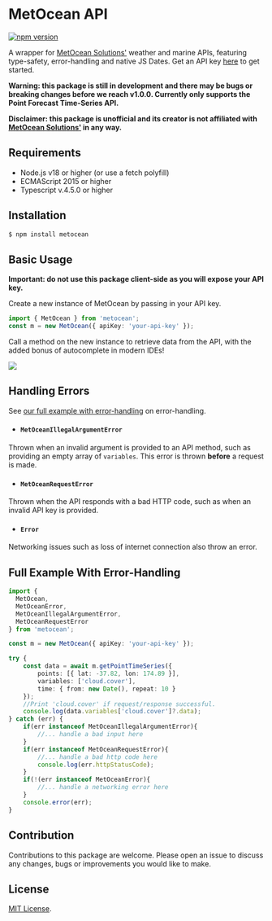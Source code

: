 # MetOcean API
[![npm version](https://badge.fury.io/js/%40goldentree101%2Fmetocean.svg)](https://www.npmjs.com/package/metocean)

A wrapper for [MetOcean Solutions'](https://forecast-docs.metoceanapi.com/docs/#/getting-started) weather and marine APIs, featuring type-safety, error-handling and native JS Dates. Get an API key [here](https://console.metoceanapi.com/) to get started.

<b>Warning: this package is still in development and there may be bugs or breaking changes before we reach v1.0.0. Currently only supports the Point Forecast Time-Series API.</b>

<b>Disclaimer: this package is unofficial and its creator is not affiliated with
[MetOcean Solutions'](https://www.metocean.co.nz/) in any way. </b>

## Requirements
- Node.js v18 or higher (or use a fetch polyfill)
- ECMAScript 2015 or higher
- Typescript v.4.5.0 or higher

## Installation
```bash
$ npm install metocean
```

## Basic Usage
<b>Important: do not use this package client-side as you will expose your API key.</b>

Create a new instance of MetOcean by passing in your API key. 
```ts
import { MetOcean } from 'metocean';
const m = new MetOcean({ apiKey: 'your-api-key' });
```
Call a method on the new instance to retrieve data from the API, with the added bonus of autocomplete in modern IDEs!

![](https://github.com/goldentree101/node-metocean/blob/main/showcase.gif)

## Handling Errors
See [our full example with error-handling](https://github.com/goldentree101/node-metocean#full-example-with-error-handling) on error-handling.

- #### `MetOceanIllegalArgumentError`
Thrown when an invalid argument is provided to an API method, such as providing an empty array of `variables`. This error is thrown <b>before</b> a request is made.

- #### `MetOceanRequestError`
Thrown when the API responds with a bad HTTP code, such as when an invalid API key is provided.

- #### `Error`
Networking issues such as loss of internet connection also throw an error.

## Full Example With Error-Handling 
```ts
import {
  MetOcean, 
  MetOceanError,
  MetOceanIllegalArgumentError,
  MetOceanRequestError
} from 'metocean';

const m = new MetOcean({ apiKey: 'your-api-key' });

try {
    const data = await m.getPointTimeSeries({
        points: [{ lat: -37.82, lon: 174.89 }],
        variables: ['cloud.cover'],
        time: { from: new Date(), repeat: 10 }
    });
    //Print 'cloud.cover' if request/response successful.
    console.log(data.variables['cloud.cover']?.data);
} catch (err) {
    if(err instanceof MetOceanIllegalArgumentError){
        //... handle a bad input here
    }
    if(err instanceof MetOceanRequestError){
        //... handle a bad http code here
        console.log(err.httpStatusCode);
    }
    if(!(err instanceof MetOceanError){
        //... handle a networking error here
    }
    console.error(err);
}
```

## Contribution
Contributions to this package are welcome. Please open an issue to discuss any changes, bugs or improvements you would like to make.

## License
[MIT License](https://github.com/goldentree101/node-metocean/blob/main/LICENSE).
